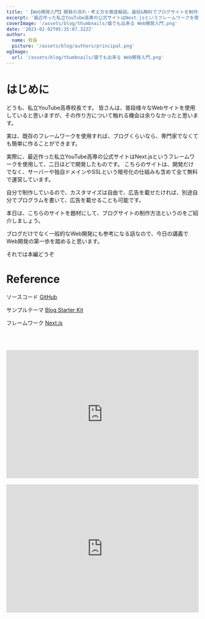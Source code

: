 ```yaml
---
title: '【Web開発入門】開発の流れ・考え方を徹底解説。最短&無料でブログサイトを制作 Part1'
excerpt: '最近作った私立YouTube高専の公式サイトはNext.jsというフレームワークを使用して、二日ほどで開発したものです。こちらのサイトは、開発だけでなく、サーバーや独自ドメインやSSLという暗号化の仕組みも含めて全て無料で運営しています。'
coverImage: '/assets/blog/thumbnails/猿でも出来る Web開発入門.png'
date: '2023-02-02T05:35:07.322Z'
author:
  name: 校長
  picture: '/assets/blog/authors/principal.png'
ogImage:
  url: '/assets/blog/thumbnails/猿でも出来る Web開発入門.png'
---
```

# はじめに
どうも、私立YouTube高専校長です。
皆さんは、普段様々なWebサイトを使用していると思いますが、その作り方について触れる機会は余りなかったと思います。

実は、既存のフレームワークを使用すれば、ブログくらいなら、専門家でなくても簡単に作ることができます。

実際に、最近作った私立YouTube高専の公式サイトはNext.jsというフレームワークを使用して、二日ほどで開発したものです。
こちらのサイトは、開発だけでなく、サーバーや独自ドメインやSSLという暗号化の仕組みも含めて全て無料で運営しています。

自分で制作しているので、カスタマイズは自由で、広告を載せたければ、別途自分でプログラムを書いて、広告を載せることも可能です。

本日は、こちらのサイトを題材にして、ブログサイトの制作方法というのをご紹介しましょう。

ブログだけでなく一般的なWeb開発にも参考になる話なので、今日の講義でWeb開発の第一歩を踏めると思います。

それでは本編どうぞ

# Reference
ソースコード
[GitHub](https://github.com/YouTubeKosen/YouTubeKosen)

サンプルテーマ
[Blog Starter Kit](https://vercel.com/templates/next.js/blog-starter-kit)

フレームワーク
[Next.js](https://nextjs.org/)

<br/><br/>
<div style="position: relative; height:0px; width: 100%; padding-top: 66.6666%;">
  <iframe src="https://onedrive.live.com/embed?cid=BE72E3BA9ED96E94&amp;resid=BE72E3BA9ED96E94%211241&amp;authkey=ACknfcJyTYuYmuw&amp;em=2&amp;wdAr=1.7777777777777777" width="560px" height="315px" frameborder="0" style="position: absolute; top: 0; left: 0; width: 100%; height: 100%;" >これは、<a target="_blank" href="https://office.com/webapps">Office</a> の機能を利用した、<a target="_blank" href="https://office.com">Microsoft Office</a> の埋め込み型のプレゼンテーションです。</iframe>
</div>
<br/>
<div style="position: relative; height:0px; width: 100%; padding-top: 66.6666%;">
  <iframe width="560" height="315" src="https://www.youtube.com/embed/4nv7c4gxn3s?enablejsapi=1" title="YouTube video player" frameborder="0" style="position: absolute; top: 0; left: 0; width: 100%; height: 100%;" allow="accelerometer; autoplay; clipboard-write; encrypted-media; gyroscope; picture-in-picture; web-share" allowfullscreen></iframe>
</div>